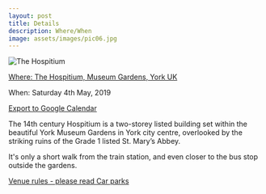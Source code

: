 ```yaml
---
layout: post
title: Details
description: Where/When
image: assets/images/pic06.jpg
---
```


<img src="../../../assets/images/hospitium_landscape.jpg" alt="The Hospitium"/>

<a href="https://goo.gl/maps/8H568K2UWz12" target="_blank" rel="noopener noreferrer">Where: The Hospitium, Museum Gardens, York UK </a>

When: Saturday 4th May, 2019

<a target="_blank" rel="noopener noreferrer" href="http://www.google.com/calendar/event?action=TEMPLATE&text=Natacha%20%26%20Andy's%20Wedding&dates=20190504/20190505&location=The%20Hospitium%2C%20Museum%20Gardens%2C%20York%20YO30%207DR">Export to Google Calendar</a>

The 14th century Hospitium is a two-storey listed building set within the beautiful York Museum Gardens in York city centre, overlooked by the striking ruins of the Grade 1 listed St. Mary’s Abbey.

It's only a short walk from the train station, and even closer to the bus stop outside the gardens.

<a target="_blank" rel="noopener noreferrer" href="{{site.url}}{{site.baseurl}}assets/downloads/venuerules.pdf">
Venue rules - please read
</a>

<a target="_blank" rel="noopener noreferrer" href="{{site.url}}{{site.baseurl}}assets/downloads/carparks.pdf">
Car parks
</a>
